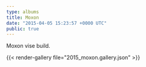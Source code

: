 ```yaml
---
type: albums
title: Moxon
date: "2015-04-05 15:23:57 +0000 UTC"
public: true
---
```


Moxon vise build.

{{< render-gallery file="2015_moxon.gallery.json" >}}
